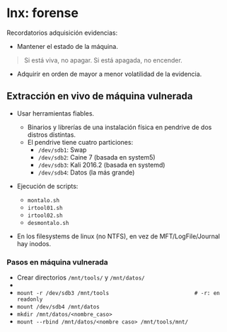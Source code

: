 # lnx: forense

Recordatorios adquisición evidencias:

- Mantener el estado de la máquina.

> Si está viva, no apagar. Si está apagada, no encender.

- Adquirir en orden de mayor a menor volatilidad de la evidencia.

## Extracción en vivo de máquina vulnerada

- Usar herramientas fiables.
	- Binarios y librerías de una instalación física en pendrive de dos distros distintas.
	- El pendrive tiene cuatro particiones:
		- `/dev/sdb1`: Swap
		- `/dev/sdb2`: Caine 7 (basada en system5)
		- `/dev/sdb3`: Kali 2016.2 (basada en systemd)
		- `/dev/sdb4`: Datos (la más grande)
- Ejecución de scripts:
	- `montalo.sh`
	- `irtool01.sh`
	- `irtool02.sh`
	- `desmontalo.sh`

- En los filesystems de linux (no NTFS), en vez de MFT/LogFile/Journal hay inodos.

### Pasos en máquina vulnerada

- Crear directorios `/mnt/tools/` y `/mnt/datos/`
- 
- `mount -r /dev/sdb3 /mnt/tools                           # -r: en readonly`
- `mount /dev/sdb4 /mnt/datos`
- `mkdir /mnt/datos/<nombre_caso>`
- `mount --rbind /mnt/datos/<nombre caso> /mnt/tools/mnt/`
